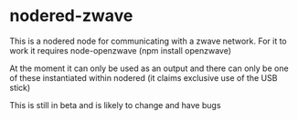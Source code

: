 nodered-zwave
=============

This is a nodered node for communicating with a zwave network. For it to work it requires node-openzwave (npm install openzwave)

At the moment it can only be used as an output and there can only be one of these instantiated within nodered (it claims exclusive use of the USB stick)

This is still in beta and is likely to change and have bugs
